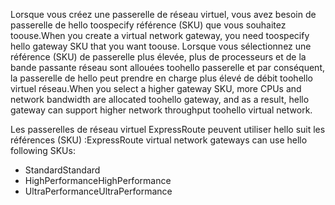 <span data-ttu-id="953b8-101">Lorsque vous créez une passerelle de réseau virtuel, vous avez besoin de passerelle de hello toospecify référence (SKU) que vous souhaitez toouse.</span><span class="sxs-lookup"><span data-stu-id="953b8-101">When you create a virtual network gateway, you need toospecify hello gateway SKU that you want toouse.</span></span> <span data-ttu-id="953b8-102">Lorsque vous sélectionnez une référence (SKU) de passerelle plus élevée, plus de processeurs et de la bande passante réseau sont allouées toohello passerelle et par conséquent, la passerelle de hello peut prendre en charge plus élevé de débit toohello virtuel réseau.</span><span class="sxs-lookup"><span data-stu-id="953b8-102">When you select a higher gateway SKU, more CPUs and network bandwidth are allocated toohello gateway, and as a result, hello gateway can support higher network throughput toohello virtual network.</span></span> 

<span data-ttu-id="953b8-103">Les passerelles de réseau virtuel ExpressRoute peuvent utiliser hello suit les références (SKU) :</span><span class="sxs-lookup"><span data-stu-id="953b8-103">ExpressRoute virtual network gateways can use hello following SKUs:</span></span> 

* <span data-ttu-id="953b8-104">Standard</span><span class="sxs-lookup"><span data-stu-id="953b8-104">Standard</span></span>
* <span data-ttu-id="953b8-105">HighPerformance</span><span class="sxs-lookup"><span data-stu-id="953b8-105">HighPerformance</span></span>
* <span data-ttu-id="953b8-106">UltraPerformance</span><span class="sxs-lookup"><span data-stu-id="953b8-106">UltraPerformance</span></span>

